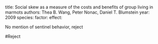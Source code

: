 title: Social skew as a measure of the costs and benefits of group living in marmots
authors: Thea B. Wang, Peter Nonac, Daniel T. Blumstein
year: 2009
species: 
factor:
effect:

No mention of sentinel behavior, reject

#Reject

